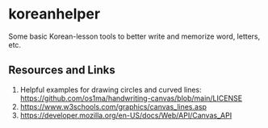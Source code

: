 # koreanhelper

Some basic Korean-lesson tools to better write and memorize word, letters, etc.

## Resources and Links

1. Helpful examples for drawing circles and curved lines: https://github.com/os1ma/handwriting-canvas/blob/main/LICENSE
2. https://www.w3schools.com/graphics/canvas_lines.asp
3. https://developer.mozilla.org/en-US/docs/Web/API/Canvas_API